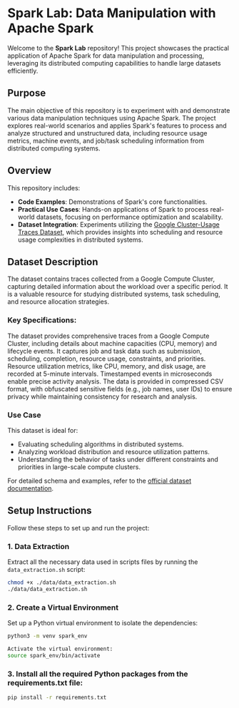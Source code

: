 # Spark Lab: Data Manipulation with Apache Spark

Welcome to the **Spark Lab** repository! This project showcases the practical application of Apache Spark for data manipulation and processing, leveraging its distributed computing capabilities to handle large datasets efficiently.

## Purpose

The main objective of this repository is to experiment with and demonstrate various data manipulation techniques using Apache Spark. The project explores real-world scenarios and applies Spark's features to process and analyze structured and unstructured data, including resource usage metrics, machine events, and job/task scheduling information from distributed computing systems.

## Overview

This repository includes:
- **Code Examples**: Demonstrations of Spark's core functionalities.
- **Practical Use Cases**: Hands-on applications of Spark to process real-world datasets, focusing on performance optimization and scalability.
- **Dataset Integration**: Experiments utilizing the [Google Cluster-Usage Traces Dataset](https://github.com/google/cluster-data), which provides insights into scheduling and resource usage complexities in distributed systems.

## Dataset Description

The dataset contains traces collected from a Google Compute Cluster, capturing detailed information about the workload over a specific period. It is a valuable resource for studying distributed systems, task scheduling, and resource allocation strategies.

### Key Specifications:
The dataset provides comprehensive traces from a Google Compute Cluster, including details about machine capacities (CPU, memory) and lifecycle events. It captures job and task data such as submission, scheduling, completion, resource usage, constraints, and priorities. Resource utilization metrics, like CPU, memory, and disk usage, are recorded at 5-minute intervals. Timestamped events in microseconds enable precise activity analysis. The data is provided in compressed CSV format, with obfuscated sensitive fields (e.g., job names, user IDs) to ensure privacy while maintaining consistency for research and analysis.

### Use Case
This dataset is ideal for:
- Evaluating scheduling algorithms in distributed systems.
- Analyzing workload distribution and resource utilization patterns.
- Understanding the behavior of tasks under different constraints and priorities in large-scale compute clusters.

For detailed schema and examples, refer to the [official dataset documentation](https://github.com/google/cluster-data).

## Setup Instructions

Follow these steps to set up and run the project:

### 1. Data Extraction
Extract all the necessary data used in scripts files by running the `data_extraction.sh` script:
```bash
chmod +x ./data/data_extraction.sh
./data/data_extraction.sh
```

### 2. Create a Virtual Environment
Set up a Python virtual environment to isolate the dependencies:

```bash
python3 -m venv spark_env

Activate the virtual environment:
source spark_env/bin/activate
```

### 3. Install all the required Python packages from the requirements.txt file:
```bash
pip install -r requirements.txt
```
